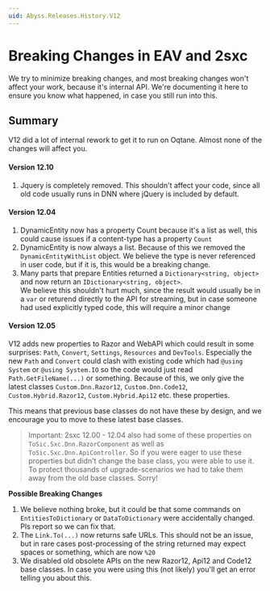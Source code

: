 ```yaml
---
uid: Abyss.Releases.History.V12
---
```


# Breaking Changes in EAV and 2sxc

We try to minimize breaking changes, and most breaking changes won't affect your work, because it's internal API. 
We're documenting it here to ensure you know what happened, in case you still run into this.

## Summary

V12 did a lot of internal rework to get it to run on Oqtane. Almost none of the changes will affect you. 

#### Version 12.10

1. Jquery is completely removed. This shouldn't affect your code, since all old code usually runs in DNN where jQuery is included by default. 

#### Version 12.04

1. DynamicEntity now has a property Count because it's a list as well, this could cause issues if a content-type has a property `Count`
1. DynamicEntity is now always a list. Because of this we removed the `DynamicEntityWithList` object. We believe the type is never referenced in user code, but if it is, this would be a breaking change.
1. Many parts that prepare Entities returned a `Dictionary<string, object>` and now return an `IDictionary<string, object>`.  
   We believe this shouldn't hurt much, since the result would usually be in a `var` or returend directly to the API for streaming, but in case someone had used explicitly typed code, this will require a minor change

#### Version 12.05

V12 adds new properties to Razor and WebAPI which could result in some surprises: `Path`, `Convert`, `Settings`, `Resources` and `DevTools`. 
Especially the new `Path` and `Convert` could clash with existing code which had `@using System` or `@using System.IO` so the code would just read `Path.GetFileName(...)` or something. 
Because of this, we only give the latest classes `Custom.Dnn.Razor12`, `Custom.Dnn.Code12`, `Custom.Hybrid.Razor12`, `Custom.Hybrid.Api12` etc. these properties. 

This means that previous base classes do not have these by design, and we encourage you to move to these latest base classes. 

> Important: 2sxc 12.00 - 12.04 also had some of these properties on `ToSic.Sxc.Dnn.RazorComponent` as well as `ToSic.Sxc.Dnn.ApiController`.
> So if you were eager to use these properties but didn't change the base class, you were able to use it. 
> To protect thousands of upgrade-scenarios we had to take them away from the old base classes. Sorry!

**Possible Breaking Changes**

1. We believe nothing broke, but it could be that some commands on `EntitiesToDictionary` or `DataToDictionary` were accidentally changed. Pls report so we can fix that. 
1. The `Link.To(...)` now returns safe URLs. This should not be an issue, but in rare cases post-processing of the string returned may expect spaces or something, which are now `%20`
1. We disabled old obsolete APIs on the new Razor12, Api12 and Code12 base classes. In case you were using this (not likely) you'll get an error telling you about this.


